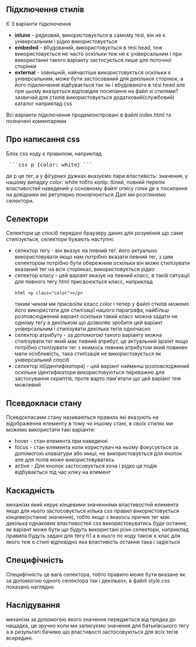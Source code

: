 ## Підключення стилів

Є 3 варіанти підключення
- **inlune** - рядковий, використовується в самому тезі, він не є універсальним і рідко використовується
- **embeded** - вбудований, використовується в тезі head, теж використовується не часто оскільки теж не є універсальним і при використанні такого варіанту застосується лише для поточної сторінки
- **external** - зовнішній, найчастіше використовується оскільки є універсальним, може бути застосований для декількох сторінок, а його підключення відбувається так як і вбудованого в тезі head але при цьому вказується відповідне посилання на файл зі стилями? зазвичай для стилів використовується додатковий(службовий) каталог наприклад css

Всі варіанти підключення продемонстровані в файлі index.html та позначені коментарями

## Про написання css
Блок css коду є правилом, наприклад 
<pre> ```css p {color: white} ```</pre>
де p це тег, а у фігурних дужках вказуємо пари властивість: значення, у нашому випадку color: white тобто колір: білий, повний перелік властивостей наведений у основному файлі опису гілки де є посилання на довідники які регулярно поновлюються
Далі ми розглянемо селектори.

## Селектори
Селектори це спосіб передачі браузеру даних для розуміння що саме стилізується, селектори бувають наступні:
- селектор тегу - він вказує на певний тег, його актуально використовувати якщо нам потрібно вказати певний тег, з цим селектором потрібно бути обережним оскільки він може стилізувати вказаний тег на всіх сторінках, використовується рідко
- селектор класу - цей варіант вказує на певний класс, в такій ситуації для певного тегу html присвоюється класс, наприклад <pre> ```html <p class="color"></p>``` </pre> таким чином ми присвоїли класс color і тепер у файлі стилів можемо його використати для стилізації нашого параграфа, найбільш розповсюджений варіант оскільки такий класс можна задати не одному тегу а декільком що дозволяє зробити цей варіант універсальним і стилізувати декілька тегів одночасно
- селектор атрибуту - за допомогою такого варіанту можна стилізувати тег який має певний атрибут, це актуальний враінт якщо потрібно стилізувати тег з якимось певним атрибутом який повинен мати особливість, така стилізація не використовується як універсальний спосіб
- селектор id(ідентифікатора) - цей варіант найменш розповсюджений оскільки ідентифікатори використовуються переважно для застосування скриптів, проте варто пам'ятати що цей варіант теж можливий

## Псевдокласи стану

Псевдокласами стану називаються правила які вказують на відображення елементу в тому чи іншому стані, в своїх стилях ми можемо використати такі варіанти:
- hover - стан елемента при наведенні
- focus - стан елемента коли користувач на ньому фокусується за допомогою клавіатури або миші, не використовується для кнопок але для полів може використовуватись
- active - Для кнопок застосовується хоча і рідко ця подія відбувається під час кліку на елемент

## Каскадність

механізм який керує кінцевими значеннями властивостей елемента якщо для нього застосовується кілька css правил використовується кінцеве(останнє значення), тобто якщо з якихось причин тег має декілька однакових властивостей css використовуватись буде останнє, як варіант може бути що будуть використані різні селектори, наприклад правила будуть задані для тегу h1 а в нього по коду також є клас для якого теж є стилі відповідно яка властивість остання така і задіється

## Специфічність

Специфічність це вага селектора, тобто правило може бути вказане як за допомогою одного селектора так і декількох, в файлі style.css показано наглядно

## Наслідування

механізм за допомогою якого значення передається від предка до нащадка, це зручно коли ми записуємо значення для батьківського тегу а в результаті бачимо що властивості застосовуються для всіх тегів всередині.

